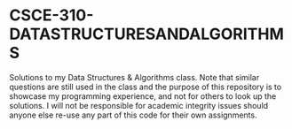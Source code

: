 # CSCE-310-DATASTRUCTURESANDALGORITHMS

Solutions to my Data Structures & Algorithms class. Note that similar questions are still used in the class and the purpose of this repository is to showcase my programming experience, and not for others to look up the solutions. I will not be responsible for academic integrity issues should anyone else re-use any part of this code for their own assignments.
